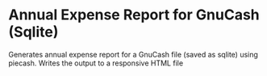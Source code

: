 # Annual Expense Report for GnuCash (Sqlite)
Generates annual expense report for a GnuCash file (saved as sqlite) using piecash. 
Writes the output to a responsive HTML file
